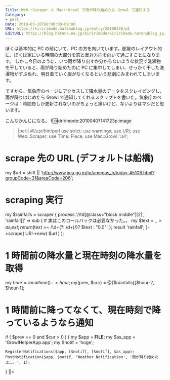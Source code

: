 ```yaml
---
Title: Web::Scraper と Mac::Growl で雨が降り始めたら Growl で通知する
Category:
- perl
Date: 2010-03-28T00:00:00+09:00
URL: https://kiririmode.hatenablog.jp/entry/20100328/p1
EditURL: https://blog.hatena.ne.jp/kiririmode/kiririmode.hatenablog.jp/atom/entry/8454420450078212005
---
```



ぼくは基本的に PC の前にいて、PC の方を向いています。部屋のレイアウト的に、ぼくは家にいる時間の大部分を窓と反対方向を向いて過ごすことになります。
しかし今日のように、いつ雨が降り出すか分からないような状況で洗濯物を干していると、雨が降り始めたのに PC に集中してしまい、せっかく干した洗濯物がずぶぬれ、明日着ていく服がなくなるという悲劇にみまわれてしまいます。

ですから、気象庁のページにアクセスして降水量のデータをスクレイピングし、雨が降りはじめたら Growl で通知してくれるスクリプトを書いた。気象庁のページは 1 時間毎しか更新されないのがちょっと痛いけど、ないよりはマシだと思います。

こんなかんじになる。
f:id:kiririmode:20100407141723p:image

>|perl|
#!/usr/bin/perl
use strict;
use warnings;
use URI;
use Web::Scraper;
use Time::Piece;
use Mac::Growl ':all';

# scrape 先の URL (デフォルトは船橋)
my $url = shift || 'http://www.jma.go.jp/jp/amedas_h/today-45106.html?groupCode=31&areaCode=206';

# scraping 実行
my $rainfalls = scraper {
    process '//td[@class="block middle"][2]', 'rainfall[]' => sub {
        # 実はこのコールバックは必要なかった。。
        my $text = $_->as_text;
        return ($text =~ /\d+(?:\.\d+)/)? $text : "0.0";
    };
    result 'rainfall';
}->scrape( URI->new( $url ) );

# 1 時間前の降水量と現在時刻の降水量を取得
my $hour = localtime()->hour;
my ($prev, $cur) = @{$rainfalls}[$hour-2, $hour-1];

# 1 時間前に降ってなくて、現在時刻で降っているようなら通知
if ( $prev == 0 and $cur > 0 ) {
    my $app    = __FILE__;
    my $as_app = 'GrowlHelperApp.app';
    my $notif  = 'hoge';

    RegisterNotifications($app, [$notif], [$notif], $as_app);
    PostNotification($app, $notif, 'Weather Notification', '雨が降り始めたよ。。。', 1);
}
||<
